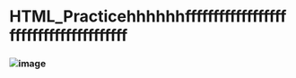 # HTML_Practicehhhhhhfffffffffffffffffffffffffffffffffffffff
### ![image](https://github.com/user-attachments/assets/4667781f-d140-46bc-8d1b-63db36272670)

 
